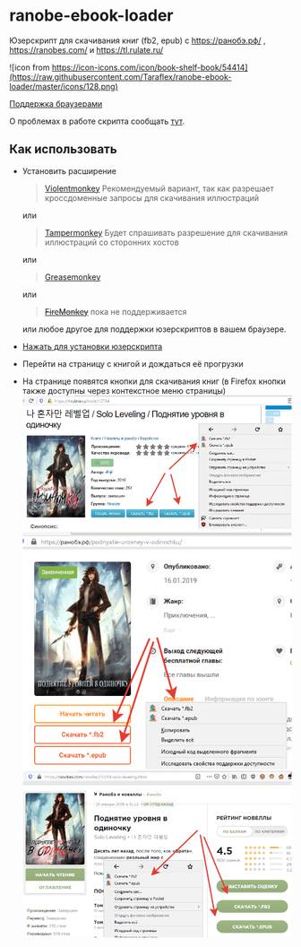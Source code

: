 # ranobe-ebook-loader
Юзерскрипт для скачивания книг (fb2, epub) c https://ранобэ.рф/ , https://ranobes.com/ и https://tl.rulate.ru/

![icon from https://icon-icons.com/icon/book-shelf-book/54414](https://raw.githubusercontent.com/Taraflex/ranobe-ebook-loader/master/icons/128.png)

[Поддержка браузерами](https://caniuse.com/#feat=abortcontroller)

О проблемах в работе скрипта сообщать [тут](https://github.com/Taraflex/ranobe-ebook-loader/issues).

## Как использовать

- Установить расширение 
    > [Violentmonkey](https://violentmonkey.github.io/get-it/) 
    Рекомендуемый вариант, так как разрешает кроссдоменные запросы для скачивания иллюстраций

    или 
    > [Tampermonkey](https://tampermonkey.net/) 
    Будет спрашивать разрешение для скачивания иллюстраций со сторонних хостов
    
    или 
    > [Greasemonkey](https://www.greasespot.net/) 
    
    или 
    > ~~[FireMonkey](https://addons.mozilla.org/ru/firefox/addon/firemonkey/)~~ пока не поддерживается
   
    или любое другое для поддержки юзерскриптов в вашем браузере.

- [Нажать для установки юзерскрипта](https://raw.githubusercontent.com/Taraflex/ranobe-ebook-loader/master/build/ranobe-ebook-loader.user.js)
- Перейти на страницу с книгой и дождаться её прогрузки
- На странице появятся кнопки для скачивания книг (в Firefox кнопки также доступны через контекстное меню страницы)
![](https://raw.githubusercontent.com/Taraflex/ranobe-ebook-loader/master/screenshots/rulate.png)
![](https://raw.githubusercontent.com/Taraflex/ranobe-ebook-loader/master/screenshots/ranobe.png)
![](https://raw.githubusercontent.com/Taraflex/ranobe-ebook-loader/master/screenshots/ranobes.png)
